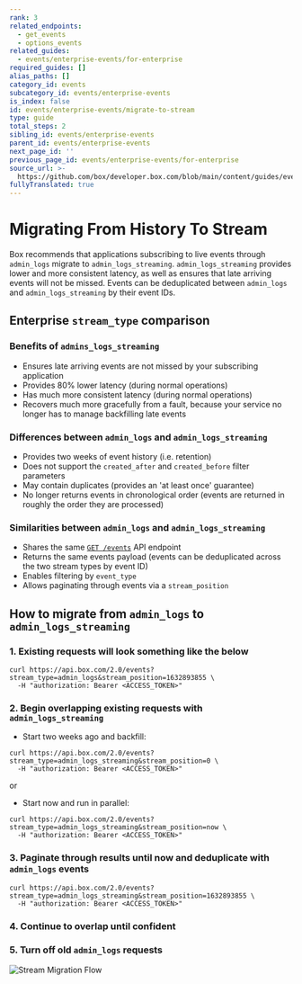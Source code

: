 ```yaml
---
rank: 3
related_endpoints:
  - get_events
  - options_events
related_guides:
  - events/enterprise-events/for-enterprise
required_guides: []
alias_paths: []
category_id: events
subcategory_id: events/enterprise-events
is_index: false
id: events/enterprise-events/migrate-to-stream
type: guide
total_steps: 2
sibling_id: events/enterprise-events
parent_id: events/enterprise-events
next_page_id: ''
previous_page_id: events/enterprise-events/for-enterprise
source_url: >-
  https://github.com/box/developer.box.com/blob/main/content/guides/events/enterprise-events/migrate-to-stream.md
fullyTranslated: true
---
```

# Migrating From History To Stream

Box recommends that applications subscribing to live events through `admin_logs` migrate to `admin_logs_streaming`. `admin_logs_streaming` provides lower and more consistent latency, as well as ensures that late arriving events will not be missed. Events can be deduplicated between `admin_logs` and `admin_logs_streaming` by their event IDs.

## Enterprise `stream_type` comparison

### Benefits of `admins_logs_streaming`

* Ensures late arriving events are not missed by your subscribing application
* Provides 80% lower latency (during normal operations)
* Has much more consistent latency (during normal operations)
* Recovers much more gracefully from a fault, because your service no longer has to manage backfilling late events

### Differences between `admin_logs` and `admin_logs_streaming`

* Provides two weeks of event history (i.e. retention)
* Does not support the `created_after` and `created_before` filter parameters
* May contain duplicates (provides an 'at least once' guarantee)
* No longer returns events in chronological order (events are returned in roughly the order they are processed)

### Similarities between `admin_logs` and `admin_logs_streaming`

* Shares the same [`GET /events`][events-api] API endpoint
* Returns the same events payload (events can be deduplicated across the two stream types by event ID)
* Enables filtering by `event_type`
* Allows paginating through events via a `stream_position`

## How to migrate from `admin_logs` to `admin_logs_streaming`

### 1. Existing requests will look something like the below

<!-- markdownlint-disable line-length -->

```curl
curl https://api.box.com/2.0/events?stream_type=admin_logs&stream_position=1632893855 \
  -H "authorization: Bearer <ACCESS_TOKEN>"
```

<!-- markdownlint-enable line-length -->

### 2. Begin overlapping existing requests with `admin_logs_streaming`

* Start two weeks ago and backfill:
  <!-- markdownlint-disable line-length -->

```curl
curl https://api.box.com/2.0/events?stream_type=admin_logs_streaming&stream_position=0 \
  -H "authorization: Bearer <ACCESS_TOKEN>"
```

<!-- markdownlint-enable line-length -->

or

* Start now and run in parallel:
  <!-- markdownlint-disable line-length -->

```curl
curl https://api.box.com/2.0/events?stream_type=admin_logs_streaming&stream_position=now \
  -H "authorization: Bearer <ACCESS_TOKEN>"
```

### 3. Paginate through results until now and deduplicate with `admin_logs` events

```curl
curl https://api.box.com/2.0/events?stream_type=admin_logs_streaming&stream_position=1632893855 \
  -H "authorization: Bearer <ACCESS_TOKEN>"
```

<!-- markdownlint-enable line-length -->

### 4. Continue to overlap until confident

### 5. Turn off old `admin_logs` requests

<ImageFrame center shadow border>

![Stream Migration Flow](images/migrate_to_stream.png)

</ImageFrame>

[events-api]: e://events
